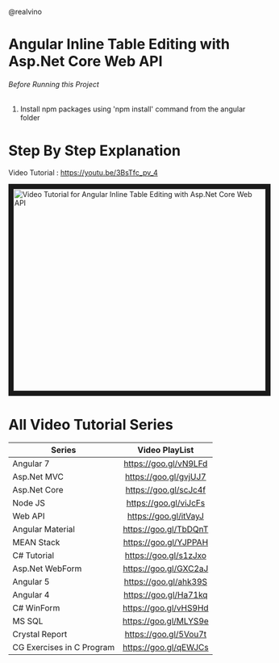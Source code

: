 @realvino 
# Angular Inline Table Editing with Asp.Net Core Web API

###### Before Running this Project
 1. Install npm packages using 'npm install' command from the angular folder

 # Step By Step Explanation

 Video Tutorial : https://youtu.be/3BsTfc_pv_4
 

 
 <a href="http://www.youtube.com/watch?feature=player_embedded&v=3BsTfc_pv_4
" target="_blank"><img src="http://img.youtube.com/vi/3BsTfc_pv_4/0.jpg" 
alt="Video Tutorial for Angular Inline Table Editing with Asp.Net Core Web API" width="500" height="400" border="10" /></a>


# All Video Tutorial Series
| Series        | Video PlayList          |
| ------------- |:-------------:|
| Angular 7|https://goo.gl/vN9LFd  |
| Asp.Net MVC|https://goo.gl/gvjUJ7  |
| Asp.Net Core|https://goo.gl/scJc4f  |
| Node JS|https://goo.gl/viJcFs  |
| Web API|https://goo.gl/itVayJ  |
| Angular Material|https://goo.gl/TbDQnT  |
| MEAN Stack|https://goo.gl/YJPPAH  |
| C# Tutorial|https://goo.gl/s1zJxo  |
| Asp.Net WebForm|https://goo.gl/GXC2aJ  |
| Angular 5|https://goo.gl/ahk39S  |
| Angular 4|https://goo.gl/Ha71kq  |
| C# WinForm|https://goo.gl/vHS9Hd  |
| MS SQL|https://goo.gl/MLYS9e  |
| Crystal Report|https://goo.gl/5Vou7t  |
| CG Exercises in C Program|https://goo.gl/qEWJCs  |

